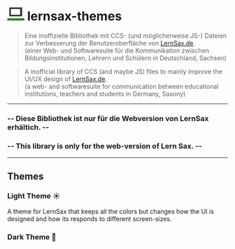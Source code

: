 # <img src="./lernsax_icon/lernsax_favicon_cut.bmp" height="30" /> lernsax-themes 

>Eine inoffizielle Bibliothek mit CCS- (und möglicherweise JS-) Dateien zur Verbesserung der Benutzeroberfläche von [LernSax.de](https://lernsax.de).  
>(einer Web- und Softwaresuite für die Kommunikation zwischen Bildungsinstitutionen, Lehrern und Schülern in Deutschland, Sachsen)

>A inofficial library of CCS (and maybe JS) files to mainly improve the UI/UX design of [LernSax.de](https://lernsax.de).  
>(a web- and softwaresuite for communication between educational institutions, teachers and students in Germany, Saxony)

----

###  -- **Diese Bibliothek ist nur für die Webversion von LernSax erhältich.** --   
###  -- **This library is only for the web-version of Lern Sax.** --

----

## Themes


### Light Theme :sunny:

A theme for LernSax that keeps all the colors but changes how the UI is designed and how its responds to different screen-sizes.

### Dark Theme :crescent_moon:



[//]: # (Media Links:)


[LernSaxIcon]: ./lernsax_icon/lernsax_favicon_cut.bmp